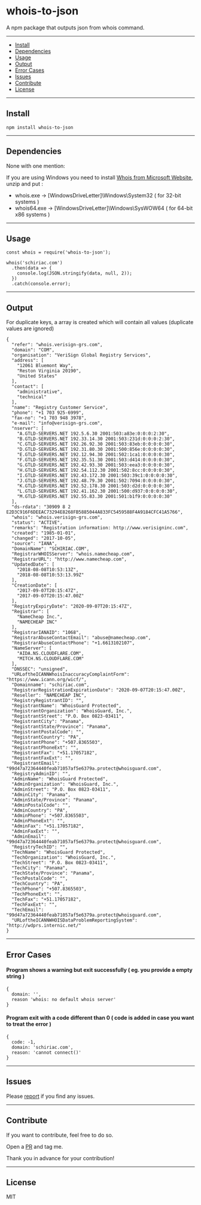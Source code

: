 # whois-to-json

A npm package that outputs json from whois command.

---
- [Install](#install)
- [Dependencies](#dependencies)
- [Usage](#usage)
- [Output](#output)
- [Error Cases](#error-cases)
- [Issues](#issues)
- [Contribute](#contribute)
- [License](#license)

---
## Install
```
npm install whois-to-json
```
---
## Dependencies
None with one mention:

If you are using Windows you need to install [Whois from Microsoft Website](https://docs.microsoft.com/en-us/sysinternals/downloads/whois), unzip and put :
- whois.exe -> [WindowsDriveLetter]\Windows\System32 ( for 32-bit systems ) 
- whois64.exe -> [WindowsDriveLetter]\Windows\SysWOW64 ( for 64-bit x86 systems )

---
## Usage
```
const whois = require('whois-to-json');

whois('schiriac.com')
  .then(data => {
    console.log(JSON.stringify(data, null, 2));
  })
  .catch(console.error);
```
---

## Output

For duplicate keys, a array is created which will contain all values (duplicate values are ignored)

```
{
  "refer": "whois.verisign-grs.com",
  "domain": "COM",
  "organisation": "VeriSign Global Registry Services",
  "address": [
    "12061 Bluemont Way",
    "Reston Virginia 20190",
    "United States"
  ],
  "contact": [
    "administrative",
    "technical"
  ],
  "name": "Registry Customer Service",
  "phone": "+1 703 925-6999",
  "fax-no": "+1 703 948 3978",
  "e-mail": "info@verisign-grs.com",
  "nserver": [
    "A.GTLD-SERVERS.NET 192.5.6.30 2001:503:a83e:0:0:0:2:30",
    "B.GTLD-SERVERS.NET 192.33.14.30 2001:503:231d:0:0:0:2:30",
    "C.GTLD-SERVERS.NET 192.26.92.30 2001:503:83eb:0:0:0:0:30",
    "D.GTLD-SERVERS.NET 192.31.80.30 2001:500:856e:0:0:0:0:30",
    "E.GTLD-SERVERS.NET 192.12.94.30 2001:502:1ca1:0:0:0:0:30",
    "F.GTLD-SERVERS.NET 192.35.51.30 2001:503:d414:0:0:0:0:30",
    "G.GTLD-SERVERS.NET 192.42.93.30 2001:503:eea3:0:0:0:0:30",
    "H.GTLD-SERVERS.NET 192.54.112.30 2001:502:8cc:0:0:0:0:30",
    "I.GTLD-SERVERS.NET 192.43.172.30 2001:503:39c1:0:0:0:0:30",
    "J.GTLD-SERVERS.NET 192.48.79.30 2001:502:7094:0:0:0:0:30",
    "K.GTLD-SERVERS.NET 192.52.178.30 2001:503:d2d:0:0:0:0:30",
    "L.GTLD-SERVERS.NET 192.41.162.30 2001:500:d937:0:0:0:0:30",
    "M.GTLD-SERVERS.NET 192.55.83.30 2001:501:b1f9:0:0:0:0:30"
  ],
  "ds-rdata": "30909 8 2 E2D3C916F6DEEAC73294E8268FB5885044A833FC5459588F4A9184CFC41A5766",
  "whois": "whois.verisign-grs.com",
  "status": "ACTIVE",
  "remarks": "Registration information: http://www.verisigninc.com",
  "created": "1985-01-01",
  "changed": "2017-10-05",
  "source": "IANA",
  "DomainName": "SCHIRIAC.COM",
  "RegistrarWHOISServer": "whois.namecheap.com",
  "RegistrarURL": "http://www.namecheap.com",
  "UpdatedDate": [
    "2018-08-08T10:53:13Z",
    "2018-08-08T10:53:13.99Z"
  ],
  "CreationDate": [
    "2017-09-07T20:15:47Z",
    "2017-09-07T20:15:47.00Z"
  ],
  "RegistryExpiryDate": "2020-09-07T20:15:47Z",
  "Registrar": [
    "NameCheap Inc.",
    "NAMECHEAP INC"
  ],
  "RegistrarIANAID": "1068",
  "RegistrarAbuseContactEmail": "abuse@namecheap.com",
  "RegistrarAbuseContactPhone": "+1.6613102107",
  "NameServer": [
    "AIDA.NS.CLOUDFLARE.COM",
    "MITCH.NS.CLOUDFLARE.COM"
  ],
  "DNSSEC": "unsigned",
  "URLoftheICANNWhoisInaccuracyComplaintForm": "https://www.icann.org/wicf/",
  "Domainname": "schiriac.com",
  "RegistrarRegistrationExpirationDate": "2020-09-07T20:15:47.00Z",
  "Reseller": "NAMECHEAP INC",
  "RegistryRegistrantID": "",
  "RegistrantName": "WhoisGuard Protected",
  "RegistrantOrganization": "WhoisGuard, Inc.",
  "RegistrantStreet": "P.O. Box 0823-03411",
  "RegistrantCity": "Panama",
  "RegistrantState/Province": "Panama",
  "RegistrantPostalCode": "",
  "RegistrantCountry": "PA",
  "RegistrantPhone": "+507.8365503",
  "RegistrantPhoneExt": "",
  "RegistrantFax": "+51.17057182",
  "RegistrantFaxExt": "",
  "RegistrantEmail": "99d47a72364440feab71057af5e6379a.protect@whoisguard.com",
  "RegistryAdminID": "",
  "AdminName": "WhoisGuard Protected",
  "AdminOrganization": "WhoisGuard, Inc.",
  "AdminStreet": "P.O. Box 0823-03411",
  "AdminCity": "Panama",
  "AdminState/Province": "Panama",
  "AdminPostalCode": "",
  "AdminCountry": "PA",
  "AdminPhone": "+507.8365503",
  "AdminPhoneExt": "",
  "AdminFax": "+51.17057182",
  "AdminFaxExt": "",
  "AdminEmail": "99d47a72364440feab71057af5e6379a.protect@whoisguard.com",
  "RegistryTechID": "",
  "TechName": "WhoisGuard Protected",
  "TechOrganization": "WhoisGuard, Inc.",
  "TechStreet": "P.O. Box 0823-03411",
  "TechCity": "Panama",
  "TechState/Province": "Panama",
  "TechPostalCode": "",
  "TechCountry": "PA",
  "TechPhone": "+507.8365503",
  "TechPhoneExt": "",
  "TechFax": "+51.17057182",
  "TechFaxExt": "",
  "TechEmail": "99d47a72364440feab71057af5e6379a.protect@whoisguard.com",
  "URLoftheICANNWHOISDataProblemReportingSystem": "http://wdprs.internic.net/"
}
```
---

## Error Cases

#### Program shows a warning but exit successfully ( eg. you provide a empty string )
```
{
  domain: '',
  reason 'whois: no default whois server'
}
```

#### Program exit with a code different than 0 ( code is added in case you want to treat the error )
```
{
  code: -1,
  domain: 'schiriac.com',
  reason: 'cannot connect()'
}
```

---

## Issues
Please [report](https://github.com/robiXxu/whois-to-json/issues) if you find any issues.

---

## Contribute 
If you want to contribute, feel free to do so. 

Open a [PR](https://github.com/robiXxu/whois-to-json/pulls) and tag me.

Thank you in advance for your contribution!

---
## License
MIT